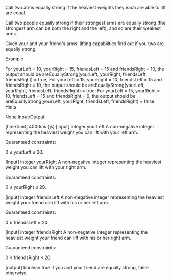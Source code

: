 Call two arms equally strong if the heaviest weights they each are able to lift are equal.

Call two people equally strong if their strongest arms are equally strong (the strongest arm can be both the right and the left), and so are their weakest arms.

Given your and your friend's arms' lifting capabilities find out if you two are equally strong.

Example

For yourLeft = 10, yourRight = 15, friendsLeft = 15 and friendsRight = 10, the output should be areEquallyStrong(yourLeft, yourRight, friendsLeft, friendsRight) = true;
For yourLeft = 15, yourRight = 10, friendsLeft = 15 and friendsRight = 10, the output should be areEquallyStrong(yourLeft, yourRight, friendsLeft, friendsRight) = true;
For yourLeft = 15, yourRight = 10, friendsLeft = 15 and friendsRight = 9, the output should be areEquallyStrong(yourLeft, yourRight, friendsLeft, friendsRight) = false.
Hints

None
Input/Output

[time limit] 4000ms (js)
[input] integer yourLeft
A non-negative integer representing the heaviest weight you can lift with your left arm.

Guaranteed constraints:

0 ≤ yourLeft ≤ 20.

[input] integer yourRight
A non-negative integer representing the heaviest weight you can lift with your right arm.

Guaranteed constraints:

0 ≤ yourRight ≤ 20.

[input] integer friendsLeft
A non-negative integer representing the heaviest weight your friend can lift with his or her left arm.

Guaranteed constraints:

0 ≤ friendsLeft ≤ 20.

[input] integer friendsRight
A non-negative integer representing the heaviest weight your friend can lift with his or her right arm.

Guaranteed constraints:

0 ≤ friendsRight ≤ 20.

[output] boolean
true if you and your friend are equally strong, false otherwise.